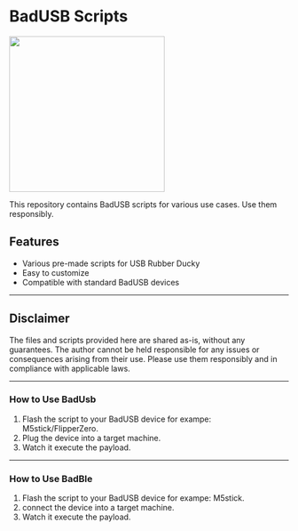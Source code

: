 # BadUSB Scripts

<img src="https://bobhinio.pl/assets/BadUsbBanner.webp" width="280" />

This repository contains BadUSB scripts for various use cases. Use them responsibly.

## Features
- Various pre-made scripts for USB Rubber Ducky
- Easy to customize
- Compatible with standard BadUSB devices

---

## Disclaimer
The files and scripts provided here are shared as-is, without any guarantees. The author cannot be held responsible for any issues or consequences arising from their use. Please use them responsibly and in compliance with applicable laws.

---

### How to Use BadUsb
1. Flash the script to your BadUSB device for exampe: M5stick/FlipperZero.
2. Plug the device into a target machine.
3. Watch it execute the payload.

---

### How to Use BadBle
1. Flash the script to your BadUSB device for exampe: M5stick.
2. connect the device into a target machine.
3. Watch it execute the payload.
